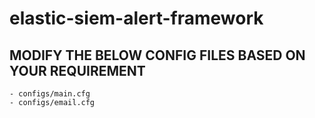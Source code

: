# elastic-siem-alert-framework

## MODIFY THE BELOW CONFIG FILES BASED ON YOUR REQUIREMENT
	- configs/main.cfg
	- configs/email.cfg
